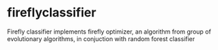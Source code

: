 # fireflyclassifier
Firefly classifier implements firefly optimizer, an algorithm from group of evolutionary algorithms, in conjuction with random forest classifier
